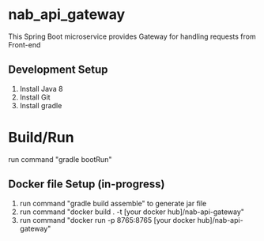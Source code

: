 # nab_api_gateway
This Spring Boot microservice provides Gateway for handling requests from Front-end

## Development Setup
1. Install Java 8
2. Install Git
3. Install gradle

# Build/Run
run command "gradle bootRun"

## Docker file Setup (in-progress)
1. run command "gradle build assemble" to generate jar file
2. run command "docker build . -t [your docker hub]/nab-api-gateway"
2. run command "docker run -p 8765:8765 [your docker hub]/nab-api-gateway"
